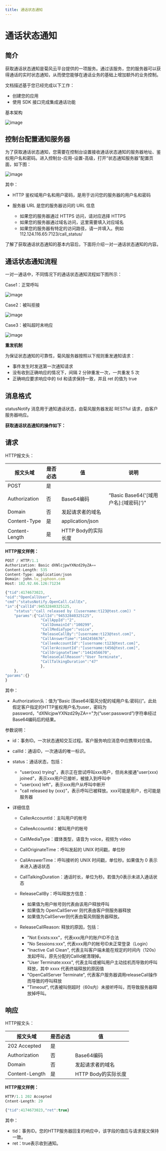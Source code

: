 ```yaml
---
title: 通话状态通知
---
```

# 通话状态通知

## 简介

获取通话状态通知是菊风云平台提供的一项服务。通过该服务，您的服务器可以获得通话的实时状态通知，从而使您能够在通话业务的基础上增加额外的业务控制。

文档描述基于您已经完成以下工作：

  - 创建您的应用
  - 使用 SDK 接口完成集成通话功能

基本架构

![image](../../../../_images/statenotifyframework.png)

## 控制台配置通知服务器

为了获取通话状态通知，您需要在控制台设置接收通话状态通知的服务器地址、鉴权用户名和密码。进入控制台-应用-设置-高级，打开“状态通知服务器”配置页面，如下图：

![image](../../../../_images/kongzhitaiset.png)

其中：

  - HTTP 鉴权域用户名和用户密码，是用于访问您的服务器的用户名和密码
  - 服务器 URL 是您的服务器访问的 URL 信息

    - 如果您的服务器通过 HTTPS 访问，请对应选择 HTTPS
    - 如果您的服务器通过域名访问，这里需要填入对应域名
    - 如果您的服务器有特定的访问路径，请一并填入。例如 112.124.116.65:7123/call\_status/

  

了解了获取通话状态通知的基本内容后，下面将介绍一对一通话状态通知的内容。

## 通话状态通知流程

一对一通话中，不同情况下的通话状态通知流程如下图所示：

Case1：正常呼叫

![image](../../../../_images/callstatenormal.png)

Case2：被叫拒接

![image](../../../../_images/callstatereject.png)

Case3：被叫超时未响应

![image](../../../../_images/callstatemissed.png)

**重发机制**

为保证状态通知的可靠性，菊风服务器按照以下规则重发通知请求：

  - 事件发生时发送第一次通知请求
  - 没有收到正确响应的情况下，间隔 2 分钟重发一次，一共重发 5 次
  - 正确响应要求响应中的 tid 和请求保持一致，并且 ret 的值为 true

## 消息格式

statusNotify 消息用于通知通话状态，由菊风服务器发起 RESTful 请求，由客户服务器响应。

**获取通话状态通知的操作如下：**

## 请求

HTTP报文头：

<table>
<thead>
<tr class="header">
<th>报文头域</th>
<th>是否必选</th>
<th>值</th>
<th>说明</th>
</tr>
</thead>
<tbody>
<tr class="odd">
<td>POST</td>
<td>是</td>
<td></td>
<td></td>
</tr>
<tr class="even">
<td>Authorization</td>
<td>否</td>
<td>Base64编码</td>
<td>”Basic Base64('[域用户名]:[域密码]')"</td>
</tr>
<tr class="odd">
<td>Domain</td>
<td>否</td>
<td>发起请求者的域名</td>
<td></td>
</tr>
<tr class="even">
<td>Content-Type</td>
<td>是</td>
<td>application/json</td>
<td></td>
</tr>
<tr class="odd">
<td>Content-Length</td>
<td>是</td>
<td>HTTP Body的实际长度</td>
<td></td>
</tr>
</tbody>
</table>


**HTTP报文样例：**

``` JavaScript
POST / HTTP/1.1
Authorization: Basic dXNlcjpwYXNzd29yZA==
Content-Length: 535
Content-Type: application/json
Domain: john.lu_juphoon.com
Host: 182.92.66.126:71234

{"tid":4174673023,
"oid":"OpenCallUser",
"cmd":"statusNotify.OpenCall.CallEx",
"in":{"callId":94532840325125,
    "status":"call released by ([username:t123@test.com]) "
    "params":{"CallId":"94532840325125",
                "CallAppId":"2",
                "CallDomainId":"100299",
                "CallMediaType":"voice",
                "ReleaseCallBy":"[username:t123@test.com]",
                "CallAnswerTime":"1442456676",
                "CalleeAccountId":"[username:t123@test.com]",
                "CallerAccountId":"[username:t456@test.com]",
                "CallOrignateTime":"1442456670",
                "ReleaseCallReason":"User Terminate",
                "CallTalkingDuration":"47"
                },
    },
"params":{}
}
```

其中：

  - Authorization头：值为“Basic
    \[Base64(菊风分配的域用户名:密码)\]”。此处假定客户指定的HTTP鉴权用户名为user，密码为password，"dXNlcjpwYXNzd29yZA=="为(“user:password”)字符串经过Base64编码后的结果。

参数说明：

  - id：事务ID。一次状态通知交互过程。客户服务响应消息中应携带对应值。
  - callId：通话ID，一次通话的唯一标识。
  - status：通话状态，包括：

    - "user(xxx) trying"，表示正在尝试呼叫xxx用户，但尚未接通"user(xxx)
      joined"，表示xxx用户已接听，被接入到呼叫中
    - "user(xxx) left”，表示xxx用户从呼叫中断开
    - "call released by (xxx)”，表示呼叫已被释放。xxx可能是用户，也可能是服务器

  - 详细信息

    - CallerAccountId：主叫用户的帐号
    - CalleeAccountId：被叫用户的帐号
    - CallMediaType：媒体类型，语音为 voice，视频为 video
    - CallOriginateTime：呼叫发起的 UNIX 时间戳，单位秒
    - CallAnswerTime：呼叫接听的 UNIX 时间戳，单位秒。如果值为 0 表示未进入通话状态
    - CallTalkingDuration：通话时长，单位为秒。若值为0表示未进入通话状态
    - ReleaseCallBy：呼叫释放方信息：
        - 如果值为用户帐号则代表由该用户释放呼叫
        - 如果值为 OpenCallServer 则代表由客户侧服务器释放
        - 如果值为CallServer则代表由菊风侧服务器释放。

    - ReleaseCallReason: 释放的原因，包括：

        - "Not Exists:xxx"，代表xxx用户的账户ID不合法
        - "No Sessions:xxx", 代表xxx用户的帐号ID未正常登录（Login）
        - "Inactive Call Clean",
          代表主叫客户端未能在规定的时间内（120s）发起呼叫，原先分配的CallId被清理掉。
        - "User Terminate:xxxx", 代表主叫或被叫用户主动挂机而导致的呼叫释放，其中 xxxx 代表终端释放的原因值
        - "OpenCallServer Terminate", 代表客户服务器调用releaseCall操作而导致的呼叫释放
        - "Timeout", 代表被叫侧超时（60s内）未接听呼叫，而导致服务器释放掉呼叫。

## 响应

HTTP报文头：

<table>
<thead>
<tr class="header">
<th>报文头域</th>
<th>是否必选</th>
<th>值</th>
</tr>
</thead>
<tbody>
<tr class="odd">
<td>202 Accepted</td>
<td>是</td>
<td></td>
</tr>
<tr class="even">
<td>Authorization</td>
<td>否</td>
<td>Base64编码</td>
</tr>
<tr class="odd">
<td>Domain</td>
<td>否</td>
<td>发起请求者的域名</td>
</tr>
<tr class="even">
<td>Content-Length</td>
<td>是</td>
<td>HTTP Body的实际长度</td>
</tr>
</tbody>
</table>

**HTTP报文样例：**

``` JavaScript
HTTP/1.1 202 Accepted
Cntent-Length: 29

{"tid":4174673023,"ret":true}   
```

其中：

  - tid：事务ID。您的HTTP服务器回复的响应中，该字段的值应与请求报文保持一致。
  - ret：true表示收到通知。